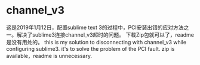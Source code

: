 # channel_v3
这是2019年1月12日，配置sublime text 3的过程中，PCI安装出错的应对方法之一。解决了sublime3连接channel_v3超时的问题。
下载Zip包就可以了，readme是没有用处的。
this is my solution to disconnecting with channel_v3 while configuring sublime3. it's to solve the problem of the PCI fault.
zip is available，readme is unnecessary.
